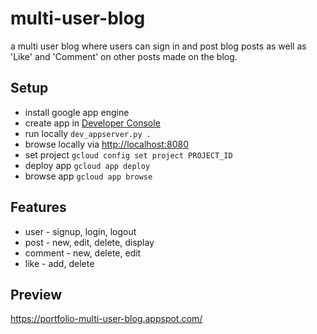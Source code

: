 # multi-user-blog

a multi user blog where users can sign in and post blog posts as well as 'Like' and 'Comment' on other posts made on the blog.

## Setup

- install google app engine
- create app in [Developer Console](https://console.developers.google.com/)
- run locally `dev_appserver.py .`
- browse locally via [http://localhost:8080](http://localhost:8080)
- set project `gcloud config set project PROJECT_ID`
- deploy app `gcloud app deploy`
- browse app `gcloud app browse`

## Features

- user - signup, login, logout
- post - new, edit, delete, display
- comment - new, delete, edit
- like - add, delete

## Preview

https://portfolio-multi-user-blog.appspot.com/